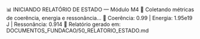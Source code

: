 📊 INICIANDO RELATÓRIO DE ESTADO — Módulo M4
🧠 Coletando métricas de coerência, energia e ressonância...
🔬 Coerência: 0.99 | Energia: 1.95e19 J | Ressonância: 0.914
📁 Relatório gerado em: DOCUMENTOS_FUNDACAO/50_RELATORIO_ESTADO.md
